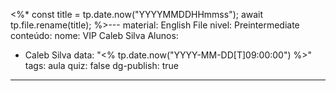 <%*
const title = tp.date.now("YYYYMMDDHHmmss");
await tp.file.rename(title);
%>---
material: English File
nivel: Preintermediate
conteúdo: 
nome: VIP Caleb Silva
Alunos:
  - Caleb Silva
data: "<% tp.date.now("YYYY-MM-DD[T]09:00:00") %>"
tags: aula
quiz: false
dg-publish: true
---
